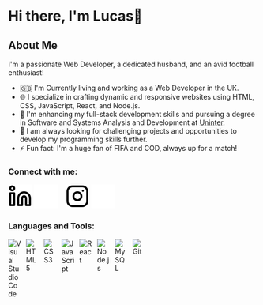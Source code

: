 # Hi there, I'm Lucas👋 


## About Me
I'm a passionate Web Developer, a dedicated husband, and an avid football enthusiast!

- 🇬🇧 I'm Currently living and working as a Web Developer in the UK.
- 🌐 I specialize in crafting dynamic and responsive websites using HTML, CSS, JavaScript, React, and Node.js.
- 🔭 I'm enhancing my full-stack development skills and pursuing a degree in Software and Systems Analysis and Development at [Uninter](https://www.uninter.com/).
- 🚀 I am always looking for challenging projects and opportunities to develop my programming skills further.
- ⚡ Fun fact: I'm a huge fan of FIFA and COD, always up for a match!

### Connect with me:

[![website](./img/linkedin-light.svg)](https://linkedin.com/in/lucas-pedroso-c#gh-light-mode-only)
[![website](./img/linkedin-dark.svg)](https://linkedin.com/in/lucas-pedroso-c#gh-dark-mode-only)
&nbsp;&nbsp;
[![website](./img/instagram-light.svg)](https://instagram.com/lksoouza#gh-light-mode-only)
[![website](./img/instagram-dark.svg)](https://instagram.com/lksoouza#gh-dark-mode-only)

### Languages and Tools:

<img align="left" alt="Visual Studio Code" width="26px" src="https://cdn.jsdelivr.net/gh/devicons/devicon/icons/vscode/vscode-original.svg" style="padding-right:10px;" />
<img align="left" alt="HTML5" width="26px" src="https://cdn.jsdelivr.net/gh/devicons/devicon/icons/html5/html5-original.svg" style="padding-right:10px;" />
<img align="left" alt="CSS3" width="26px" src="https://cdn.jsdelivr.net/gh/devicons/devicon/icons/css3/css3-original.svg" style="padding-right:10px;" />
<img align="left" alt="JavaScript" width="26px" src="https://cdn.jsdelivr.net/gh/devicons/devicon/icons/javascript/javascript-original.svg" style="padding-right:10px;" />
<img align="left" alt="React" width="26px" src="https://cdn.jsdelivr.net/gh/devicons/devicon/icons/react/react-original.svg" style="padding-right:10px;" />
<img align="left" alt="Node.js" width="26px" src="https://cdn.jsdelivr.net/gh/devicons/devicon/icons/nodejs/nodejs-original.svg" style="padding-right:10px;" />
<img align="left" alt="MySQL" width="26px" src="https://cdn.jsdelivr.net/gh/devicons/devicon/icons/mysql/mysql-original.svg" style="padding-right:10px;" />
<img align="left" alt="Git" width="26px" src="https://cdn.jsdelivr.net/gh/devicons/devicon/icons/git/git-original.svg" style="padding-right:10px;" />

